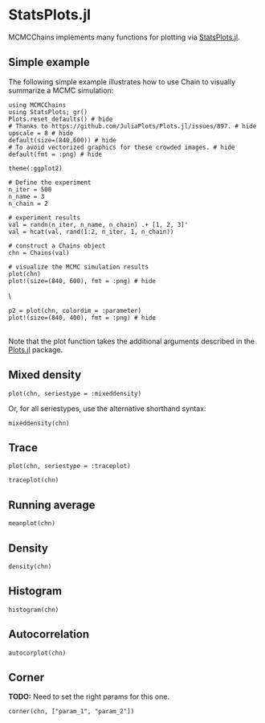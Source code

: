 # StatsPlots.jl

MCMCChains implements many functions for plotting via [StatsPlots.jl](https://github.com/JuliaPlots/StatsPlots.jl).

## Simple example 

The following simple example illustrates how to use Chain to visually summarize a MCMC simulation:

```@example statsplots
using MCMCChains
using StatsPlots; gr()
Plots.reset_defaults() # hide
# Thanks to https://github.com/JuliaPlots/Plots.jl/issues/897. # hide
upscale = 8 # hide
default(size=(840,600)) # hide
# To avoid vectorized graphics for these crowded images. # hide
default(fmt = :png) # hide

theme(:ggplot2)

# Define the experiment
n_iter = 500
n_name = 3
n_chain = 2

# experiment results
val = randn(n_iter, n_name, n_chain) .+ [1, 2, 3]'
val = hcat(val, rand(1:2, n_iter, 1, n_chain))

# construct a Chains object
chn = Chains(val)

# visualize the MCMC simulation results
plot(chn)
plot!(size=(840, 600), fmt = :png) # hide
```

\

```@example statsplots
p2 = plot(chn, colordim = :parameter)
plot!(size=(840, 400), fmt = :png) # hide
```

\
Note that the plot function takes the additional arguments described in the [Plots.jl](https://github.com/JuliaPlots/Plots.jl) package.

## Mixed density

```@example statsplots
plot(chn, seriestype = :mixeddensity)
```

Or, for all seriestypes, use the alternative shorthand syntax:

```@example statsplots
mixeddensity(chn)
```

## Trace

```@example statsplots
plot(chn, seriestype = :traceplot)
```

```@example statsplots
traceplot(chn)
```

## Running average

```@example statsplots
meanplot(chn)
```

## Density

```@example statsplots
density(chn)
```

## Histogram

```@example statsplots
histogram(chn)
```

## Autocorrelation

```@example statsplots
autocorplot(chn)
```

## Corner

**TODO:** Need to set the right params for this one.

```@example statsplots
corner(chn, ["param_1", "param_2"])
```
